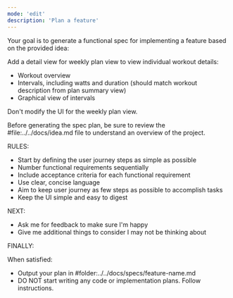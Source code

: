 ```yaml
---
mode: 'edit'
description: 'Plan a feature'
---
```


Your goal is to generate a functional spec for implementing a feature based on the provided idea:

<idea>
Add a detail view for weekly plan view to view individual workout details:

- Workout overview
- Intervals, including watts and duration (should match workout description from plan summary view)
- Graphical view of intervals

Don't modify the UI for the weekly plan view.
</idea>

Before generating the spec plan, be sure to review the #file:../../docs/idea.md file to understand an overview of the project.

RULES:
- Start by defining the user journey steps as simple as possible
- Number functional requirements sequentially
- Include acceptance criteria for each functional requirement
- Use clear, concise language
- Aim to keep user journey as few steps as possible to accomplish tasks
- Keep the UI simple and easy to digest

NEXT:

- Ask me for feedback to make sure I'm happy
- Give me additional things to consider I may not be thinking about

FINALLY:

When satisfied:

- Output your plan in #folder:../../docs/specs/feature-name.md
- DO NOT start writing any code or implementation plans. Follow instructions.